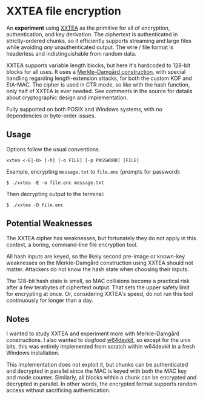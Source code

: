 # XXTEA file encryption

An **experiment** using [XXTEA][xxtea] as the primitive for all of
encryption, authentication, and key derivation. The ciphertext is
authenticated in strictly-ordered chunks, so it efficiently supports
streaming and large files while avoiding *any* unauthenticated output. The
wire / file format is headerless and indistinguishable from random data.

XXTEA supports variable length blocks, but here it's hardcoded to 128-bit
blocks for all uses. It uses a [Merkle–Damgård construction][md], with
special handling regarding length-extension attacks, for both the custom
KDF and EtA-MAC. The cipher is used in CTR mode, so like with the hash
function, only half of XXTEA is ever needed. See comments in the source
for details about cryptographic design and implementation.

Fully supported on both POSIX and Windows systems, with no dependencies or
byte-order issues.

## Usage

Options follow the usual conventions.

    xxtea <-E|-D> [-h] [-o FILE] [-p PASSWORD] [FILE]

Example, encrypting `message.txt` to `file.enc` (prompts for password):

    $ ./xxtea -E -o file.enc message.txt

Then decrypting output to the terminal:

    $ ./xxtea -D file.enc

## Potential Weaknesses

The XXTEA cipher has weaknesses, but fortunately they do not apply in this
context, a boring, command-line file encryption tool.

All hash inputs are keyed, so the likely second pre-image or known-key
weaknesses on the Merkle-Damgård construction using XXTEA should not
matter. Attackers do not know the hash state when choosing their inputs.

The 128-bit hash state is small, so MAC collisions become a practical risk
after a few terabytes of ciphertext output. That sets the upper safety
limit for encrypting at once. Or, considering XXTEA's speed, do not run
this tool continuously for longer than a day.

## Notes

I wanted to study XXTEA and experiment more with Merkle–Damgård
constructions. I also wanted to dogfood [w64devkit][w64devkit], so except
for the unix bits, this was entirely implemented from scratch within
w64devkit in a fresh Windows installation.

This implementation does not exploit it, but chunks can be authenticated
and decrypted in parallel since the MAC is keyed with both the MAC key and
mode counter. Similarly, all blocks within a chunk can be encrypted and
decrypted in parallel. In other words, the encrypted format supports
random access without sacrificing authentication.


[md]: https://en.wikipedia.org/wiki/Merkle%E2%80%93Damg%C3%A5rd_construction
[w64devkit]: https://github.com/skeeto/w64devkit
[xxtea]: https://en.wikipedia.org/wiki/XXTEA
